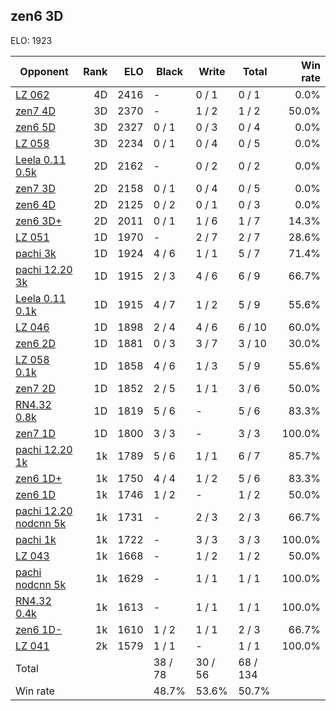 ## zen6 3D ##

ELO: 1923

Opponent | Rank | ELO | Black | Write | Total | Win rate
---------|-----:|----:|-------|-------|-------|-------:
[LZ 062](LZ%20062.md) | 4D | 2416 | - | 0 / 1 | 0 / 1 | 0.0%
[zen7 4D](zen7%204D.md) | 3D | 2370 | - | 1 / 2 | 1 / 2 | 50.0%
[zen6 5D](zen6%205D.md) | 3D | 2327 | 0 / 1 | 0 / 3 | 0 / 4 | 0.0%
[LZ 058](LZ%20058.md) | 3D | 2234 | 0 / 1 | 0 / 4 | 0 / 5 | 0.0%
[Leela 0.11 0.5k](Leela%200.11%200.5k.md) | 2D | 2162 | - | 0 / 2 | 0 / 2 | 0.0%
[zen7 3D](zen7%203D.md) | 2D | 2158 | 0 / 1 | 0 / 4 | 0 / 5 | 0.0%
[zen6 4D](zen6%204D.md) | 2D | 2125 | 0 / 2 | 0 / 1 | 0 / 3 | 0.0%
[zen6 3D+](zen6%203D+.md) | 2D | 2011 | 0 / 1 | 1 / 6 | 1 / 7 | 14.3%
[LZ 051](LZ%20051.md) | 1D | 1970 | - | 2 / 7 | 2 / 7 | 28.6%
[pachi 3k](pachi%203k.md) | 1D | 1924 | 4 / 6 | 1 / 1 | 5 / 7 | 71.4%
[pachi 12.20 3k](pachi%2012.20%203k.md) | 1D | 1915 | 2 / 3 | 4 / 6 | 6 / 9 | 66.7%
[Leela 0.11 0.1k](Leela%200.11%200.1k.md) | 1D | 1915 | 4 / 7 | 1 / 2 | 5 / 9 | 55.6%
[LZ 046](LZ%20046.md) | 1D | 1898 | 2 / 4 | 4 / 6 | 6 / 10 | 60.0%
[zen6 2D](zen6%202D.md) | 1D | 1881 | 0 / 3 | 3 / 7 | 3 / 10 | 30.0%
[LZ 058 0.1k](LZ%20058%200.1k.md) | 1D | 1858 | 4 / 6 | 1 / 3 | 5 / 9 | 55.6%
[zen7 2D](zen7%202D.md) | 1D | 1852 | 2 / 5 | 1 / 1 | 3 / 6 | 50.0%
[RN4.32 0.8k](RN4.32%200.8k.md) | 1D | 1819 | 5 / 6 | - | 5 / 6 | 83.3%
[zen7 1D](zen7%201D.md) | 1D | 1800 | 3 / 3 | - | 3 / 3 | 100.0%
[pachi 12.20 1k](pachi%2012.20%201k.md) | 1k | 1789 | 5 / 6 | 1 / 1 | 6 / 7 | 85.7%
[zen6 1D+](zen6%201D+.md) | 1k | 1750 | 4 / 4 | 1 / 2 | 5 / 6 | 83.3%
[zen6 1D](zen6%201D.md) | 1k | 1746 | 1 / 2 | - | 1 / 2 | 50.0%
[pachi 12.20 nodcnn 5k](pachi%2012.20%20nodcnn%205k.md) | 1k | 1731 | - | 2 / 3 | 2 / 3 | 66.7%
[pachi 1k](pachi%201k.md) | 1k | 1722 | - | 3 / 3 | 3 / 3 | 100.0%
[LZ 043](LZ%20043.md) | 1k | 1668 | - | 1 / 2 | 1 / 2 | 50.0%
[pachi nodcnn 5k](pachi%20nodcnn%205k.md) | 1k | 1629 | - | 1 / 1 | 1 / 1 | 100.0%
[RN4.32 0.4k](RN4.32%200.4k.md) | 1k | 1613 | - | 1 / 1 | 1 / 1 | 100.0%
[zen6 1D-](zen6%201D-.md) | 1k | 1610 | 1 / 2 | 1 / 1 | 2 / 3 | 66.7%
[LZ 041](LZ%20041.md) | 2k | 1579 | 1 / 1 | - | 1 / 1 | 100.0%
Total | | | 38 / 78 | 30 / 56 | 68 / 134 | 
Win rate| | | 48.7% | 53.6% | 50.7% | 
